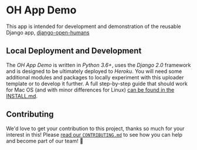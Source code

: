 # OH App Demo

This app is intended for development and demonstration of the reusable Django
app, [django-open-humans](https://www.github.com/OpenHumans/django-open-humans/)

## Local Deployment and Development
The *OH App Demo* is written in *Python 3.6+*, uses the *Django 2.0* framework and is designed to be ultimately deployed
to *Heroku*. You will need some additional modules and packages to locally experiment with this uploader template or to develop it further. A full step-by-step guide that should work for Mac OS (and with minor differences for Linux) [can be found in the INSTALL.md](https://github.com/OpenHumans/oh-app-demo/blob/master/INSTALL.md).


## Contributing
We'd love to get your contribution to this project, thanks so much for your interest in this! Please [read our `CONTRIBUTING.md`](https://github.com/OpenHumans/oh-app-demo/blob/master/CONTRIBUTING.md) to see how you can help and become part of our team! 🎉
